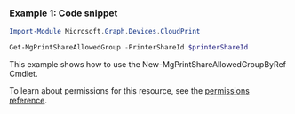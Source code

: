 ### Example 1: Code snippet

```powershellImport-Module Microsoft.Graph.Devices.CloudPrint

Get-MgPrintShareAllowedGroup -PrinterShareId $printerShareId
```
This example shows how to use the New-MgPrintShareAllowedGroupByRef Cmdlet.
To learn about permissions for this resource, see the [permissions reference](/graph/permissions-reference).


